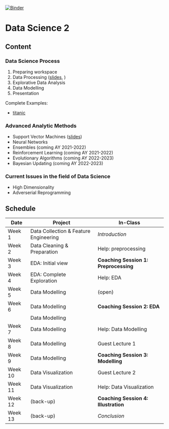 [![Binder](https://mybinder.org/badge_logo.svg)](https://mybinder.org/v2/gh/tristanvandevelde/datascience2/master?filepath=steps%2Fexamples%2Ftitanic.ipynb)


# Data Science 2


## Content

### Data Science Process

1. Preparing workspace
2. Data Processing ([slides](steps/step2/slides-ds2-step2-processing.html), <!--example-->)
3. Explorative Data Analysis
4. Data Modelling
5. Presentation

Complete Examples:

* [titanic](https://mybinder.org/v2/gh/tristanvandevelde/datascience2/master?filepath=steps%2Fexamples%2Ftitanic.ipynb) 


### Advanced Analytic Methods

* Support Vector Machines ([slides](methods/svm/slides-ds2-svm.html))
* Neural Networks
* Ensembles (coming AY 2021-2022)
* Reinforcement Learning (coming AY 2021-2022)
* Evolutionary Algorithms (coming AY 2022-2023)
* Bayesian Updating (coming AY 2022-2023)

### Current Issues in the field of Data Science

* High Dimensionality
* Adverserial Reprogramming

## Schedule



| Date          | Project                                | In-Class                              |
| ------------- | -------------                          | -------------                         |
| Week 1        | Data Collection & Feature Engineering  | *Introduction*                        |
| Week 2        | Data Cleaning & Preparation            | Help: preprocessing                   |
| Week 3        | EDA: Initial view                      | **Coaching Session 1: Preprocessing** |
| Week 4        | EDA: Complete Exploration              | Help: EDA                             |
| Week 5        | Data Modelling                         | (open)                                |
| Week 6        | Data Modelling                         | **Coaching Session 2: EDA**           |
|               | Data Modelling                         |                                       |
| Week 7        | Data Modelling                         | Help: Data Modelling                  |
| Week 8        | Data Modelling                         | Guest Lecture 1                       |
| Week 9        | Data Modelling                         | **Coaching Session 3: Modelling**     |
| Week 10       | Data Visualization                     | Guest Lecture 2                       |
| Week 11       | Data Visualization                     | Help: Data Visualization              |
| Week 12       | (back-up)                              | **Coaching Session 4: Illustration**  |
| Week 13       | (back-up)                              | *Conclusion*                          |


<!--

## Project

Students choose one of the following projects:
-->

